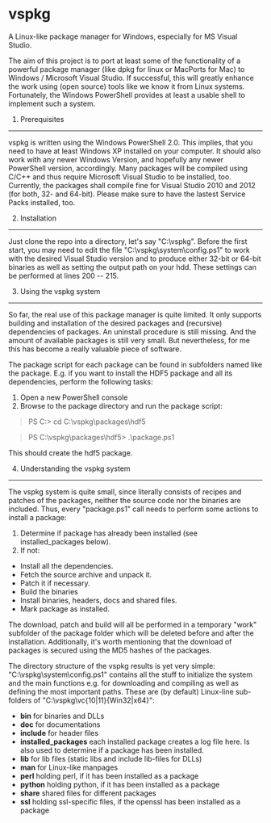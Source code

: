 vspkg
=====

A Linux-like package manager for Windows, especially for MS Visual Studio. 

The aim of this project is to port at least some of the functionality of a powerful package manager (like dpkg for linux or MacPorts for Mac) to Windows / Microsoft Visual Studio. If successful, this will greatly enhance the work using (open source) tools like we know it from Linux systems. Fortunately, the Windows PowerShell provides at least a usable shell to implement such a system.

1. Prerequisites
----------------
vspkg is written using the Windows PowerShell 2.0. This implies, that you need to have at least Windows XP installed on your computer. It should also work with any newer Windows Version, and hopefully any newer PowerShell version, accordingly.
Many packages will be compiled using C/C++ and thus require Microsoft Visual Studio to be installed, too. Currently, the packages shall compile fine for Visual Studio 2010 and 2012 (for both, 32- and 64-bit). Please make sure to have the lastest Service Packs installed, too.

2. Installation
---------------
Just clone the repo into a directory, let's say "C:\vspkg". 
Before the first start, you may need to edit the file "C:\vspkg\system\config.ps1" to work with the desired Visual Studio version and to produce either 32-bit or 64-bit binaries as well as setting the output path on your hdd. These settings can be performed at lines 200 -- 215.

3. Using the vspkg system
---------------------------------
So far, the real use of this package manager is quite limited. It only supports building and installation of the desired packages and (recursive) dependencies of packages. An uninstall procedure is still missing. And the amount of available packages is still very small. But nevertheless, for me this has become a really valuable piece of software. 

The package script for each package can be found in subfolders named like the package. E.g. if you want to install the HDF5 package and all its dependencies, perform the following tasks:

1. Open a new PowerShell console
2. Browse to the package directory and run the package script:

> PS C:\> cd C:\vspkg\packages\hdf5

> PS C:\vspkg\packages\hdf5> .\package.ps1

This should create the hdf5 package.

4. Understanding the vspkg system
---------------------------------
The vspkg system is quite small, since literally consists of recipes and patches of the packages, neither the source code nor the binaries are included. Thus, every "package.ps1" call needs to perform some actions to install a package:

1. Determine if package has already been installed (see installed_packages below).
2. If not: 
  - Install all the dependencies.
  - Fetch the source archive and unpack it.
  - Patch it if necessary.
  - Build the binaries
  - Install binaries, headers, docs and shared files.
  - Mark package as installed.

The download, patch and build will all be performed in a temporary "work" subfolder of the package folder which will be deleted before and after the installation. Additionally, it's worth mentioning that the download of packages is secured using the MD5 hashes of the packages. 

The directory structure of the vspkg results is yet very simple: "C:\vspkg\system\config.ps1" contains all the stuff to initialize the system and the main functions e.g. for downloading and compiling as well as defining the most important paths. These are (by default) Linux-line sub-folders of "C:\vspkg\vc{10|11}\{Win32|x64}":

- **bin** for binaries and DLLs
- **doc** for documentations 
- **include** for header files
- **installed_packages** each installed package creates a log file here. Is also used to determine if a package has been installed.
- **lib** for lib files (static libs and include lib-files for DLLs)
- **man** for Linux-like manpages
- **perl** holding perl, if it has been installed as a package
- **python** holding python, if it has been installed as a package
- **share** shared files for different packages
- **ssl** holding ssl-specific files, if the openssl has been installed as a package




